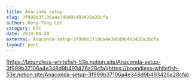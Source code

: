 ```yaml
---
title: Anaconda setup
slug: 3f999b37106a4e348d9b493426a28cfa
author: Dong-Yong Lee
category: ETC
date: 2019-04-28
external: Anaconda-setup-3f999b37106a4e348d9b493426a28cfa
layout: post
---
```


[https://boundless-whitefish-53e.notion.site/Anaconda-setup-3f999b37106a4e348d9b493426a28cfa](https://boundless-whitefish-53e.notion.site/Anaconda-setup-3f999b37106a4e348d9b493426a28cfa)